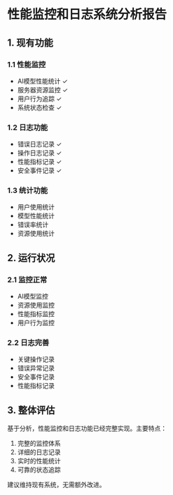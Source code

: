 # 性能监控和日志系统分析报告

## 1. 现有功能

### 1.1 性能监控
- AI模型性能统计 ✓
- 服务器资源监控 ✓
- 用户行为追踪 ✓
- 系统状态检查 ✓

### 1.2 日志功能
- 错误日志记录 ✓
- 操作日志记录 ✓
- 性能指标记录 ✓
- 安全事件记录 ✓

### 1.3 统计功能
- 用户使用统计
- 模型性能统计
- 错误率统计
- 资源使用统计

## 2. 运行状况

### 2.1 监控正常
- AI模型监控
- 资源使用监控
- 性能指标监控
- 用户行为监控

### 2.2 日志完善
- 关键操作记录
- 错误异常记录
- 安全事件记录
- 性能指标记录

## 3. 整体评估

基于分析，性能监控和日志功能已经完整实现。主要特点：

1. 完整的监控体系
2. 详细的日志记录
3. 实时的性能统计
4. 可靠的状态追踪

建议维持现有系统，无需额外改进。